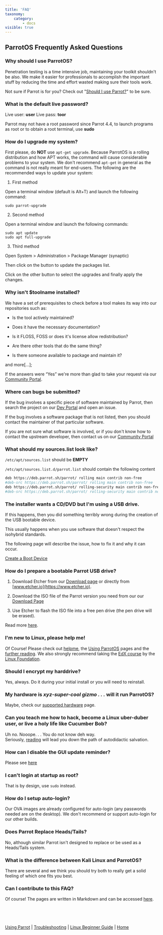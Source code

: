 ```yaml
---
title: 'FAQ'
taxonomy:
    category:
        - docs
visible: true
---
```


## ParrotOS Frequently Asked Questions

### Why should I use ParrotOS?

Penetration testing is a time intensive job, maintaining your toolkit shouldn't 
be also. We make it easier for professionals to accomplish the important stuff 
by reducing the time and effort wasted making sure their tools work.

Not sure if Parrot is for you? Check out "[Should I use Parrot?](https://docs.parrotlinux.org/intro/what-is-parrot/#should-i-use-parrot)" to be sure.

### What is the default live password?

Live user: **user**
Live pass: **toor**

Parrot may not have a root password since Parrot 4.4, to launch programs as root or to obtain a root terminal, use **sudo**

### How do I upgrade my system?

First please, do __NOT__ use `apt-get upgrade`. Because ParrotOS is a rolling distribution and how APT works, the command will cause considerable problems to your system. We don't recommend `apt-get` in general as the command is not really meant for end-users. The following are the recommended ways to update your system:

1) First method

Open a terminal window (default is Alt+T) and launch the following command:

```text
sudo parrot-upgrade
```

2) Second method

Open a terminal window and launch the following commands:

```text
sudo apt update
sudo apt full-upgrade
```

3) Third method

Open System > Administration > Package Manager (synaptic)

Then click on the button to update the packages list.

Click on the other button to select the upgrades and finally apply the changes.

### Why isn't $toolname installed?

We have a set of prerequisites to check before a tool makes its way into our repositories such as:

- Is the tool actively maintained?

- Does it have the necessary documentation?

- Is it FLOSS, FOSS or does it's license allow redistribution?

- Are there other tools that do the same thing?

- Is there someone available to package and maintain it?


and more[...];


If the answers were “Yes” we're more than glad to take your request via our [Community Portal](https://community.parrot.sh/c/development).


### Where can bugs be submitted?

If the bug involves a specific piece of software maintained by Parrot, then search the project on our [Dev Portal](https://nest.parrot.sh/) and open an issue.

If the bug involves a software package that is not listed, then you should contact the maintainer of that particular software.

If you are not sure what software is involved, or if you don't know how to contact the upstream developer, then contact us on our [Community Portal](https://community.parrot.sh/c/development/)

### What should my sources.list look like?

`/etc/apt/sources.list` should be **EMPTY**

`/etc/apt/sources.list.d/parrot.list` should contain the following content

```bash
deb https://deb.parrot.sh/parrot/ rolling main contrib non-free
#deb-src https://deb.parrot.sh/parrot/ rolling main contrib non-free
deb https://deb.parrot.sh/parrot/ rolling-security main contrib non-free
#deb-src https://deb.parrot.sh/parrot/ rolling-security main contrib non-free
```


### The installer wants a CD/DVD but I'm using a USB drive.

If this happens, then you did something terribly wrong during the creation of the USB bootable device.

This usually happens when you use software that doesn't respect the isohybrid standards.

The following page will describe the issue, how to fix it and why it can occur.

[Create a Boot Device](https://docs.parrotlinux.org/getting-started/create-boot-device/)

### How do I prepare a bootable Parrot USB drive?

1) Download Etcher from our [Download page](https://parrotlinux.org/download.php) or directly from [www.etcher.io](https://www.etcher.io).

2) Download the ISO file of the Parrot version you need from our our [Download Page](https://parrotlinux.org/download.php)

3) Use Etcher to flash the ISO file into a free pen drive (the pen drive will be erased).

Read more [here](https://docs.parrotlinux.org/getting-started/create-boot-device).

### I'm new to Linux, please help me!

Of Course! Please check out [helpme](https://docs.parrotlinux.org/library/helpme/), the [Using ParrotOS](https://docs.parrotlinux.org/info/start/) pages and the [further reading](https://docs.parrotlinux.org/library/start/). We also strongly recommend taking the [EdX course](https://www.edx.org/course/introduction-to-linux/) by the [Linux Foundation](https://www.linuxfoundation.org/).

### Should I encrypt my harddrive?

Yes, always. Do it during your initial install or you will need to reinstall. 

### My hardware is *xyz-super-cool gizmo . . .* will it run ParrotOS?

Maybe, check our [supported hardware](https://docs.parrotlinux.org/trbl/supported-hardware/) page.

### Can you teach me how to hack, become a Linux uber-duber user, or live a holy life like Cucumber Bob?

Uh no. Nooope. . . You do not know deh way. <br>Seriously, [reading](https://docs.parrotlinux.org/library/start/) will lead you down the path of autodidactic salvation.

### How can I disable the GUI update reminder? 

Please see [here](https://community.parrot.sh/t/parrot-updater/1485/2)

### I can't login at startup as root?

That is by design, use `sudo` instead.

### How do I setup auto-login?

Our OVA images are already configured for auto-login (any passwords needed are on the desktop). We don't recommend or support auto-login for our other builds.

### Does Parrot Replace Heads/Tails?

No, although similar Parrot isn't designed to replace or be used as a Heads/Tails system.

### What is the difference between Kali Linux and ParrotOS? 

There are several and we think you should try both to really get a solid feeling of which one fits you best. 

### Can I contribute to this FAQ?

Of course! The pages are written in Markdown and can be accessed [here](https://nest.parrotsec.org/parrot-organization/documentation/blob/master/docs/faq.md).


&nbsp;

&nbsp;

[Using Parrot](https://docs.parrotlinux.org/info/start/) | [Troubleshooting](https://docs.parrotlinux.org/trbl/start/) | [Linux Beginner Guide](https://docs.parrotlinux.org/library/lbg-basics/) | [Home](https://docs.parrotlinux.org/)
